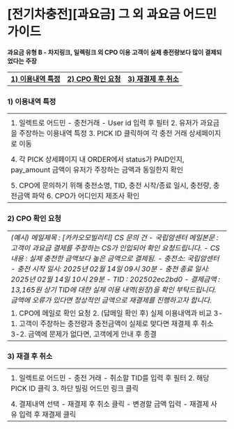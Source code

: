 # [전기차충전][과요금] 그 외  과요금 어드민 가이드

**과요금 유형 B - 차지링크, 일렉링크 외 CPO 이용 고객이 실제 충전량보다 많이 결제되었다는 주장**

|  |  |  |
| --- | --- | --- |
| [**1) 이용내역 특정**](#h_01JRA6DPHJGFFBZ6X0S33NQNA7) | [**2) CPO 확인 요청**](#01JRABAFAWTMS8S6Z4GHN2BVMV) | [**3) 재결제 후 취소**](#h_01JRA6DZYSCB32BAXJ972QNM2R) |

### 

### ********1) 이용내역 특정********

|  |
| --- |
|  |
| 1. 일렉트로 어드민 - 충전거래 - User id 입력 후 필터 2. 유저가 과요금을 주장하는 이용내역 특정 3. PICK ID 클릭하여 각 충전 거래 상세페이지로 이동 |
|  |
| 4. 각 PICK 상세페이지 내 ORDER에서 status가 PAID인지, pay\_amount 금액이 유저가 주장하는 금액과 동일한지 확인 |
|  |
| 5. CPO에 문의하기 위해 충전소명, TID, 충전 시작/종료 일시, 충전량, 충전금액 파악 6. CPO가 어디인지 제조사 확인 |

### ********2) CPO 확인 요청********

|  |
| --- |
| *(예시)* *메일제목 : [카카오모빌리티] CS 문의 건 - 국립암센터* *메일본문 : 고객이 과요금 결제를 주장하는 CS가 인입되어 확인 요청드립니다.*  *- CS 내용 : 실제 충전한 금액보다 높은 금액으로 결제됨.*  *- 충전소: 국립암센터* *- 충전 시작 일시: 2025년 02월 14일 09시 30분* *- 충전 종료 일시: 2025년 02월 14일 10시 29분* *- TID : 202502ec2bd0* *- 결제금액 : 13,165원*  *상기 TID에 대한 실제 이용 내역(원장)을 확인 부탁드립니다.* *금액에 오류가 있다면 정상적인 금액으로 재결제를 진행하고자 합니다.* |
| 1. CPO에 메일로 확인 요청 2. (답메일 확인 후) 실제 이용내역과 비교 3-1. 고객이 주장하는 충전량과 충전금액이 실제로 맞다면 재결제 후 취소 3-2. 금액에 문제가 없다면, 고객에게 안내 후 종결 |

### 

### ********3) 재결 후 취소********

|  |
| --- |
|  |
| 1. 일렉트로 어드민 - 충전 거래 - 취소할 TID를 입력 후 필터 2. 해당 PICK ID 클릭 3. 하단 빌링 어드민 링크 클릭 |
|  |
| 4. 결제내역 선택 - 재결제 후 취소 클릭 - 변경할 금액 입력 - 재결제 사유 입력 후 재결제 클릭 |